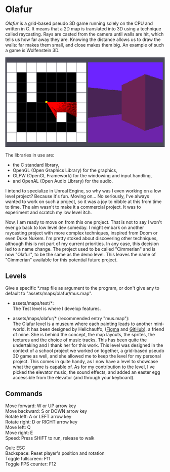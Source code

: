 # Olafur

*Olafur* is a grid-based pseudo 3D game running solely on the CPU and written 
in C. It means that a 2D map is translated into 3D using a technique called 
raycasting. Rays are casted from the camera until walls are hit, which tells us 
how far away they are. Knowing the distance allows us to draw the walls: far 
makes them small, and close makes them big. An example of such a game is 
Wolfenstein 3D.  

![Raycasting](./screenshots/screenshot_raycasting.png)

The libraries in use are:
- the C standard library,
- OpenGL (Open Graphics Library) for the graphics,
- GLFW (OpenGL Framework) for the windowing and input handling,
- and OpenAL (Open Audio Library) for the audio.

I intend to specialize in Unreal Engine, so why was I even working on a low 
level project? Because it's fun. Moving on... No seriously, I've always wanted 
to work on such a project, so it was a joy to nibble at this from time to time. 
The aim wasn't to make it a commercial project. It was to experiment and 
scratch my low level itch.  

Now, I am ready to move on from this one project. That is not to say I won't 
ever go back to low level dev someday. I might embark on another raycasting 
project with more complex techniques, inspired from Doom or even Duke Nukem. 
I'm pretty stoked about discovering other techniques, although this is not part 
of my current priorities. In any case, this decision led to a name change. The 
project used to be called "Cimmerian" and is now "Olafur", to be the same as 
the demo level. This leaves the name of "Cimmerian" available for this 
potential future project.  

## Levels

Give a specific \*.map file as argument to the program, or don't give any to 
default to "assets/maps/olafur/mus.map".  

- assets/maps/test/\*:  
The Test level is where I develop features.  

- assets/maps/olafur/\* (recommended entry "mus.map"):  
The Olafur level is a museum where each painting leads to another mini-world. 
It has been designed by Hellchauffo, 
([Figma](https://www.figma.com/proto/UshKwYvv5vY0WgejO4WXR2/Workflow?node-id=82-974) 
and [GitHub](https://github.com/Lucie-Kin)), a friend of mine. She is behind 
the concept, the map layouts, the sprites, the textures and the choice of music 
tracks. This has been quite the undertaking and I thank her for this work. This 
level was designed in the context of a school project we worked on together, a 
grid-based pseudo 3D game as well, and she allowed me to keep the level for my 
personal project. This comes in quite handy, as I now have a level to showcase 
what the game is capable of. As for my contribution to the level, I've picked 
the elevator music, the sound effects, and added an easter egg accessible from 
the elevator (and through your keyboard).  

## Commands

Move forward: W or UP arrow key  
Move backward: S or DOWN arrow key  
Rotate left: A or LEFT arrow key  
Rotate right: D or RIGHT arrow key  
Move left: Q  
Move right: E  
Speed: Press SHIFT to run, release to walk  

Quit: ESC  
Backspace: Reset player's position and rotation  
Toggle fullscreen: F11  
Toggle FPS counter: F12  
